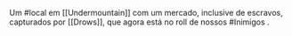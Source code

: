 Um #local em [[Undermountain]] com um mercado, inclusive de escravos, capturados por [[Drows]], que agora está no roll de nossos #Inimigos .
